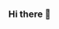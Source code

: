 ### Hi there 👋

<!--
**anushka0005/anushka0005** is a ✨ _special_ ✨ repository because its `README.md` (this file) appears on your GitHub profile.

Here are some ideas to get you started:

###- 🔭 I’m currently working on learning data science
###- 🌱 I’m currently learning github
